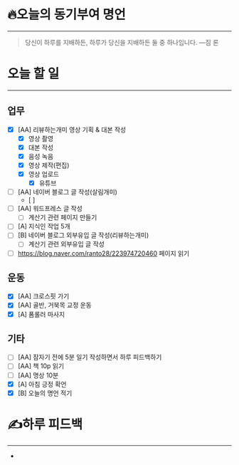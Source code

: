 # 🔥오늘의 동기부여 명언

---
>당신이 하루를 지배하든, 하루가 당신을 지배하든 둘 중 하나입니다.
>—짐 론

# 오늘 할 일
---
## 업무
- [x] [AA] 리뷰하는개미 영상 기획 & 대본 작성
	- [x] 영상 촬영
	- [x] 대본 작성
	- [x] 음성 녹음
	- [x] 영상 제작(편집)
	- [x] 영상 업로드
		- [x] 유튜브
- [ ] [AA] 네이버 블로그 글 작성(살림개미)
	- [ ] 
- [ ] [AA] 워드프레스 글 작성
	- [ ] 계산기 관련 페이지 만들기
- [ ] [A] 지식인 작업 5개
- [ ] [B] 네이버 블로그 외부유입 글 작성(리뷰하는개미)
	- [ ] 계산기 관련 외부유입 글 작성
- [ ] https://blog.naver.com/ranto28/223974720460 페이지 읽기

## 운동
- [x] [AA] 크로스핏 가기
- [x] [AA] 골반, 거북목 교정 운동
- [x] [A] 폼롤러 마사지

## 기타
- [ ] [AA] 잠자기 전에 5분 일기 작성하면서 하루 피드백하기
- [ ] [AA] 책 10p 읽기
- [ ] [AA] 명상 10분
- [x] [A] 아침 긍정 확언
- [x] [B] 오늘의 명언 적기

# ✍하루 피드백
---
- 